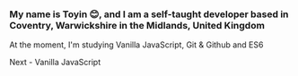 ### My name is Toyin 😊, and I am a self-taught developer based in Coventry, Warwickshire in the Midlands, United Kingdom

At the moment, I'm studying Vanilla JavaScript, Git & Github and ES6 

Next
      - Vanilla JavaScript

<!--
**toyindawudu/toyindawudu** is a ✨ _special_ ✨ repository because its `README.md` (this file) appears on your GitHub profile.

Here are some ideas to get you started:

- 🔭 I’m currently working on ...
- 🌱 I’m currently learning ...
- 👯 I’m looking to collaborate on ...
- 🤔 I’m looking for help with ...
- 💬 Ask me about ...
- 📫 How to reach me: ...
- 😄 Pronouns: ...
- ⚡ Fun fact: ...
-->
